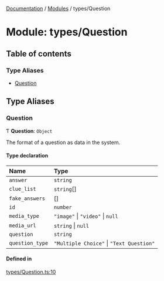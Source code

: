 [Documentation](../README.md) / [Modules](../modules.md) / types/Question

# Module: types/Question

## Table of contents

### Type Aliases

- [Question](types_Question.md#question)

## Type Aliases

### Question

Ƭ **Question**: `Object`

The format of a question as data in the system.

#### Type declaration

| Name | Type |
| :------ | :------ |
| `answer` | `string` |
| `clue_list` | `string`[] |
| `fake_answers` | [] |
| `id` | `number` |
| `media_type` | ``"image"`` \| ``"video"`` \| ``null`` |
| `media_url` | `string` \| ``null`` |
| `question` | `string` |
| `question_type` | ``"Multiple Choice"`` \| ``"Text Question"`` |

#### Defined in

[types/Question.ts:10](https://github.com/Jazzmoon/SawThat/blob/9bc7485/src/shared/types/Question.ts#L10)
